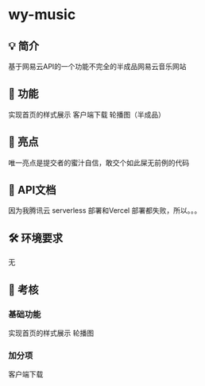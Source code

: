 #  wy-music

## 💡  简介

基于网易云API的一个功能不完全的半成品网易云音乐网站

## 🚀 功能

实现首页的样式展示
客户端下载
轮播图（半成品）

## 🌟 亮点

唯一亮点是提交者的蜜汁自信，敢交个如此屎无前例的代码

## 📖 API文档

因为我腾讯云 serverless 部署和Vercel 部署都失败，所以。。。

## 🛠 环境要求
无

## 📌 考核

### 基础功能
实现首页的样式展示
轮播图
### 加分项
客户端下载
